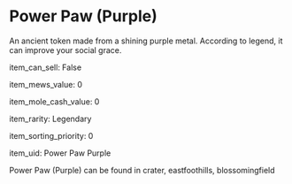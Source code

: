 # Power Paw (Purple)

An ancient token made from a shining purple metal. According to legend, it can improve your social grace.

item_can_sell: False

item_mews_value: 0

item_mole_cash_value: 0

item_rarity: Legendary

item_sorting_priority: 0

item_uid: Power Paw Purple

Power Paw (Purple) can be found in crater, eastfoothills, blossomingfield